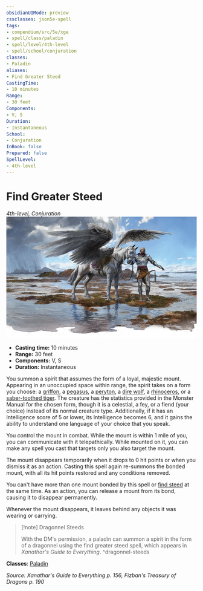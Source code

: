 ```yaml
---
obsidianUIMode: preview
cssclasses: json5e-spell
tags:
- compendium/src/5e/xge
- spell/class/paladin
- spell/level/4th-level
- spell/school/conjuration
classes:
- Paladin
aliases:
- Find Greater Steed
CastingTime: 
- 10 minutes
Range:
- 30 feet
Components:
- V, S
Duration:
- Instantaneous
School:
- Conjuration
InBook: false
Prepared: false
SpellLevel:
- 4th-level
---
```

# Find Greater Steed
*4th-level, Conjuration*  
![](/3-Mechanics/CLI/spells/img/find-greater-steed.webp#right)

- **Casting time:** 10 minutes
- **Range:** 30 feet
- **Components:** V, S
- **Duration:** Instantaneous

You summon a spirit that assumes the form of a loyal, majestic mount. Appearing in an unoccupied space within range, the spirit takes on a form you choose: a [griffon](/3-Mechanics/CLI/bestiary/monstrosity/griffon-xmm.md), a [pegasus](/3-Mechanics/CLI/bestiary/celestial/pegasus-xmm.md), a [peryton](/3-Mechanics/CLI/bestiary/monstrosity/peryton-xmm.md), a [dire wolf](/3-Mechanics/CLI/bestiary/beast/dire-wolf-xmm.md), a [rhinoceros](/3-Mechanics/CLI/bestiary/beast/rhinoceros-xmm.md), or a [saber-toothed tiger](/3-Mechanics/CLI/bestiary/beast/saber-toothed-tiger-xmm.md). The creature has the statistics provided in the Monster Manual for the chosen form, though it is a celestial, a fey, or a fiend (your choice) instead of its normal creature type. Additionally, if it has an Intelligence score of 5 or lower, its Intelligence becomes 6, and it gains the ability to understand one language of your choice that you speak.

You control the mount in combat. While the mount is within 1 mile of you, you can communicate with it telepathically. While mounted on it, you can make any spell you cast that targets only you also target the mount.

The mount disappears temporarily when it drops to 0 hit points or when you dismiss it as an action. Casting this spell again re-summons the bonded mount, with all its hit points restored and any conditions removed.

You can't have more than one mount bonded by this spell or [find steed](/3-Mechanics/CLI/spells/find-steed-xphb.md) at the same time. As an action, you can release a mount from its bond, causing it to disappear permanently.

Whenever the mount disappears, it leaves behind any objects it was wearing or carrying.

> [!note] Dragonnel Steeds
> 
> With the DM's permission, a paladin can summon a spirit in the form of a dragonnel using the find greater steed spell, which appears in *Xanathar's Guide to Everything*.
^dragonnel-steeds

**Classes**: [Paladin](/3-Mechanics/CLI/lists/list-spells-classes-paladin.md)

*Source: Xanathar's Guide to Everything p. 156, Fizban's Treasury of Dragons p. 190*